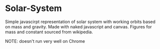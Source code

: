 # Solar-System
Simple javascirpt representation of solar system with working orbits based on mass and gravity. Made with naked javascript and canvas. Figures for mass and constant sourced from wikipedia.

NOTE: doesn't run very well on Chrome
